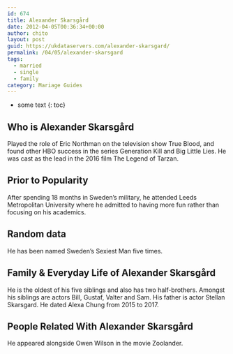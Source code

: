 ```yaml
---
id: 674
title: Alexander Skarsgård
date: 2012-04-05T00:36:34+00:00
author: chito
layout: post
guid: https://ukdataservers.com/alexander-skarsgard/
permalink: /04/05/alexander-skarsgard  
tags:
  - married
  - single
  - family
category: Mariage Guides
---
```


* some text
{: toc}


## Who is  Alexander Skarsgård
                  
                  
                  
Played the role of Eric Northman on the television show True Blood, and found other HBO success in the series Generation Kill and Big Little Lies. He was cast as the lead in the 2016 film The Legend of Tarzan.
                  
                
                
                
## Prior to Popularity 
                  
                  
                  
After spending 18 months in Sweden&#8217;s military, he attended Leeds Metropolitan University where he admitted to having more fun rather than focusing on his academics.
                  
                
                
                
## Random data 
                  
                  
                  
He has been named Sweden&#8217;s Sexiest Man five times.
                  
                
                
                
## Family & Everyday Life of Alexander Skarsgård
                  
                  
                  
He is the oldest of his five siblings and also has two half-brothers. Amongst his siblings are actors Bill, Gustaf, Valter and Sam. His father is actor Stellan Skarsgard. He dated Alexa Chung from 2015 to 2017. 
                  
                
                
                
## People Related With  Alexander Skarsgård
                  
                  
                  
He appeared alongside Owen Wilson in the movie Zoolander.
                  
                
              
            
          
          
          
    
    
  
